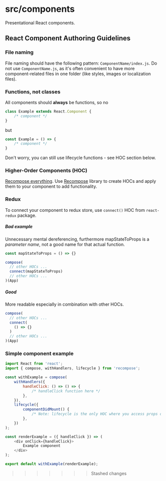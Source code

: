 # src/components

Presentational React components.

## React Component Authoring Guidelines

### File naming

File naming should have the following pattern: `ComponentName/index.js`. Do not use `ComponentName.js`, as it's often convenient to have more component-related files in one folder (like styles, images or localization files).


### Functions, not classes

All components should **always** be functions, so no
```javascript
class Example extends React.Component {
	/* component */
}
```
but
```javascript
const Example = () => {
	/* component */
}
```
Don't worry, you can still use lifecycle functions - see HOC section below.


### Higher-Order Components (HOC)

[Recompose everything](https://medium.com/javascript-inside/why-the-hipsters-recompose-everything-23ac08748198). Use [Recompose](https://github.com/acdlite/recompose) library to create HOCs and apply them to your component to add functionality.


### Redux

To connect your component to redux store, use `connect()` HOC from `react-redux` package.

##### Bad example

Unnecessary mental dereferencing, furthermore mapStateToProps is a *parameter name*, not a good name for that actual function.

```javascript
const mapStateToProps = () => {}

compose(
  // other HOCs ...
  connect(mapStateToProps)
  // other HOCs ...
)(App)
```

##### Good
More readable especially in combination with other HOCs.

```javascript
compose(
  // other HOCs ...
  connect(
    () => {}
  )
  // other HOCs ...
)(App)
```


### Simple component example

```javascript
import React from 'react';
import { compose, withHandlers, lifecycle } from 'recompose';

const withExample = compose(
	withHandlers({
		handleClick: () => () => {
			/* handleClick function here */
		},
	}),
	lifecycle({
		componentDidMount() {
			/* Note: lifecycle is the only HOC where you access props on this keyword  */
		},
	})
);

const renderExample = ({ handleClick }) => (
	<div onClick={handleClick}>
		Example component
	</div>
);

export default withExample(renderExample);
```
>>>>>>> Stashed changes
